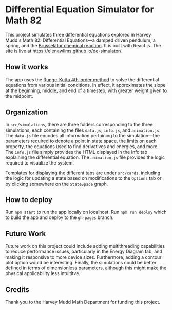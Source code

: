 # Differential Equation Simulator for Math 82

This project simulates three differential equations explored in Harvey Mudd's Math 82: Differential Equations—a damped driven pendulum, a spring, and the [Brusselator chemical reaction](https://en.wikipedia.org/wiki/Brusselator). It is built with React.js. The site is live at https://elenawllms.github.io/de-simulator/.

## How it works

The app uses the [Runge-Kutta 4th-order method](https://en.wikipedia.org/wiki/Runge%E2%80%93Kutta_methods) to solve the differential equations from various initial conditions. In effect, it approximates the slope at the beginning, middle, and end of a timestep, with greater weight given to the midpoint. 

## Organization

In ``src/simulations``, there are three folders corresponding to the three simulations, each containing the files ``data.js``, ``info.js``, and ``animation.js``. The ``data.js`` file encodes all information pertaining to the simulation—the parameters required to denote a point in state space, the limits on each property, the equations used to find derivatives and energies, and more. The ``info.js`` file simply provides the HTML displayed in the Info tab explaining the differential equation. The ``animation.js`` file provides the logic required to visualize the system. 

Templates for displaying the different tabs are under ``src/cards``, including the logic for updating a state based on modifications to the ``Options`` tab or by clicking somewhere on the ``StateSpace`` graph.

## How to deploy

Run `npm start` to run the app locally on localhost. Run `npm run deploy` which to build the app and deploy to the `gh-pages` branch.

## Future Work

Future work on this project could include adding multithreading capabilities to reduce performance issues, particularly in the Energy Diagram tab, and making it responsive to more device sizes. Furthermore, adding a contour plot option would be interesting. Finally, the simulations could be better defined in terms of dimensionless parameters, although this might make the physical applicability less intuititve.

## Credits

Thank you to the Harvey Mudd Math Department for funding this project.
